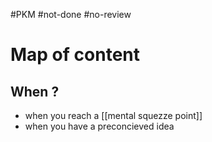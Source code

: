 #PKM #not-done #no-review 
# Map of content

## When ?
 - when you reach a [[mental squezze point]]
 - when you have a preconcieved idea



